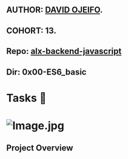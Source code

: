## AUTHOR:         [DAVID OJEIFO](https://github.com/Kingvadee).
## COHORT:         13.
## Repo:           [alx-backend-javascript](https://github.com/Kingvadee/alx-backend-javascript)
## Dir:		   0x00-ES6_basic

# Tasks :page_with_curl:
# ![Image.jpg](https://private-user-images.githubusercontent.com/125440789/298407337-be143a22-3e54-4f7f-8692-6b0226b37dee.png?jwt=eyJhbGciOiJIUzI1NiIsInR5cCI6IkpXVCJ9.eyJpc3MiOiJnaXRodWIuY29tIiwiYXVkIjoicmF3LmdpdGh1YnVzZXJjb250ZW50LmNvbSIsImtleSI6ImtleTUiLCJleHAiOjE3MDU4NjY0NzgsIm5iZiI6MTcwNTg2NjE3OCwicGF0aCI6Ii8xMjU0NDA3ODkvMjk4NDA3MzM3LWJlMTQzYTIyLTNlNTQtNGY3Zi04NjkyLTZiMDIyNmIzN2RlZS5wbmc_WC1BbXotQWxnb3JpdGhtPUFXUzQtSE1BQy1TSEEyNTYmWC1BbXotQ3JlZGVudGlhbD1BS0lBVkNPRFlMU0E1M1BRSzRaQSUyRjIwMjQwMTIxJTJGdXMtZWFzdC0xJTJGczMlMkZhd3M0X3JlcXVlc3QmWC1BbXotRGF0ZT0yMDI0MDEyMVQxOTQyNThaJlgtQW16LUV4cGlyZXM9MzAwJlgtQW16LVNpZ25hdHVyZT0zNjNjOWE5MjI0MjY1ZmFiNGQyZmZhZDhiMzkzYWU2MmE3NDY3ZTQ5YzNkZTM5OGY5ZGRkMTViMWRiNTBiNjkwJlgtQW16LVNpZ25lZEhlYWRlcnM9aG9zdCZhY3Rvcl9pZD0wJmtleV9pZD0wJnJlcG9faWQ9MCJ9.DWmJVLlEca5KxPzgNiWzxQkovgD9QS43vHrZ1wtCGoE)
## Project Overview

